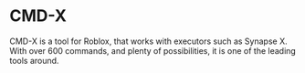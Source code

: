 # CMD-X
CMD-X is a tool for Roblox, that works with executors such as Synapse X. With over 600 commands, and plenty of possibilities, it is one of the leading tools around.
